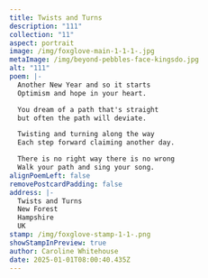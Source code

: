 ```yaml
---
title: Twists and Turns
description: "111"
collection: "11"
aspect: portrait
image: /img/foxglove-main-1-1-1-.jpg
metaImage: /img/beyond-pebbles-face-kingsdo.jpg
alt: "111"
poem: |-
  Another New Year and so it starts
  Optimism and hope in your heart.

  You dream of a path that's straight
  but often the path will deviate.

  Twisting and turning along the way
  Each step forward claiming another day.

  There is no right way there is no wrong
  Walk your path and sing your song.
alignPoemLeft: false
removePostcardPadding: false
address: |-
  Twists and Turns
  New Forest
  Hampshire
  UK
stamp: /img/foxglove-stamp-1-1-.png
showStampInPreview: true
author: Caroline Whitehouse
date: 2025-01-01T08:00:40.435Z
---
```

